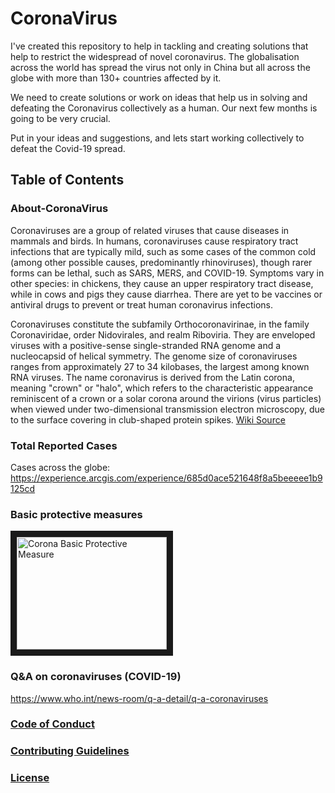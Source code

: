 # CoronaVirus

I've created this repository to help in tackling and creating solutions that help to restrict the widespread of novel coronavirus. The globalisation across the world has spread the virus not only in China but all across the globe with more than 130+ countries affected by it. 

We need to create solutions or work on ideas that help us in solving and defeating the Coronavirus collectively as a human. Our next few months is going to be very crucial. 

Put in your ideas and suggestions, and lets start working collectively to defeat the Covid-19 spread.

## Table of Contents


### About-CoronaVirus

Coronaviruses are a group of related viruses that cause diseases in mammals and birds. In humans, coronaviruses cause respiratory tract infections that are typically mild, such as some cases of the common cold (among other possible causes, predominantly rhinoviruses), though rarer forms can be lethal, such as SARS, MERS, and COVID-19. Symptoms vary in other species: in chickens, they cause an upper respiratory tract disease, while in cows and pigs they cause diarrhea. There are yet to be vaccines or antiviral drugs to prevent or treat human coronavirus infections.

Coronaviruses constitute the subfamily Orthocoronavirinae, in the family Coronaviridae, order Nidovirales, and realm Riboviria. They are enveloped viruses with a positive-sense single-stranded RNA genome and a nucleocapsid of helical symmetry. The genome size of coronaviruses ranges from approximately 27 to 34 kilobases, the largest among known RNA viruses. The name coronavirus is derived from the Latin corona, meaning "crown" or "halo", which refers to the characteristic appearance reminiscent of a crown or a solar corona around the virions (virus particles) when viewed under two-dimensional transmission electron microscopy, due to the surface covering in club-shaped protein spikes. [Wiki Source][1]

### Total Reported Cases

Cases across the globe: https://experience.arcgis.com/experience/685d0ace521648f8a5beeeee1b9125cd

### Basic protective measures

<a href="https://youtu.be/bPITHEiFWLc" target="_blank"><img src="https://fontmeme.com/images/WHO-logo-font.png" 
alt="Corona Basic Protective Measure" width="240" height="180" border="10" /></a>

### Q&A on coronaviruses (COVID-19)

https://www.who.int/news-room/q-a-detail/q-a-coronaviruses

### [Code of Conduct][2]
### [Contributing Guidelines][3]
### [License][4]


[1]: https://en.wikipedia.org/wiki/Coronavirus
[2]: https://github.com/ashutoshanand13/CoronaVirus/blob/master/CODE_OF_CONDUCT.md
[3]: https://github.com/ashutoshanand13/CoronaVirus/blob/master/CONTRIBUTING.md
[4]: https://github.com/ashutoshanand13/CoronaVirus/blob/master/LICENSE
